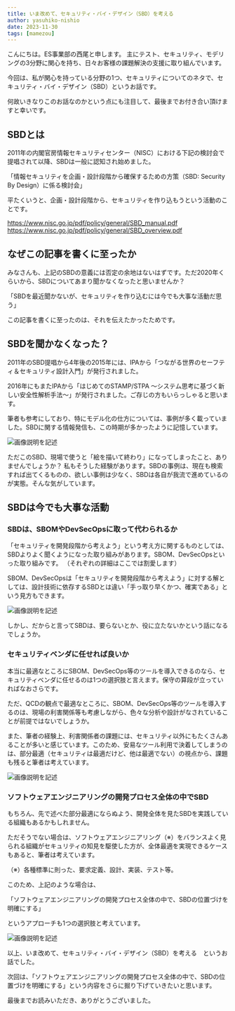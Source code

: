 ```yaml
---
title: いま改めて、セキュリティ・バイ・デザイン（SBD）を考える
author: yasuhiko-nishio
date: 2023-11-30
tags: [mamezou] 
---
```

こんにちは。ES事業部の西尾と申します。
主にテスト、セキュリティ、モデリングの3分野に関心を持ち、日々お客様の課題解決の支援に取り組んでいます。

今回は、私が関心を持っている分野の1つ、セキュリティについてのネタで、セキュリティ・バイ・デザイン（SBD）というお話です。

何故いきなりこのお話なのかという点にも注目して、最後までお付き合い頂けますと幸いです。

## SBDとは

2011年の内閣官房情報セキュリティセンター（NISC）における下記の検討会で提唱されて以降、SBDは一般に認知され始めました。

「情報セキュリティを企画・設計段階から確保するための方策（SBD: Security By Design）に係る検討会」

平たくいうと、企画・設計段階から、セキュリティを作り込もうという活動のことです。

https://www.nisc.go.jp/pdf/policy/general/SBD_manual.pdf
https://www.nisc.go.jp/pdf/policy/general/SBD_overview.pdf

## なぜこの記事を書くに至ったか

みなさんも、上記のSBDの意義には否定の余地はないはずです。ただ2020年くらいから、SBDについてあまり聞かなくなったと思いませんか？

「SBDを最近聞かないが、セキュリティを作り込むには今でも大事な活動だ思う」

この記事を書くに至ったのは、それを伝えたかったためです。

## SBDを聞かなくなった？

2011年のSBD提唱から4年後の2015年には、IPAから「つながる世界のセーフティ＆セキュリティ設計入門」が発行されました。

2016年にもまたIPAから「はじめてのSTAMP/STPA ～システム思考に基づく新しい安全性解析手法～」が発行されました。ご存じの方もいらっしゃると思います。

筆者も参考にしており、特にモデル化の仕方については、事例が多く載っていました。SBDに関する情報発信も、この時期が多かったように記憶しています。

![画像説明を記述](/img/blogs/2023/1228_images/tab1.png)

ただこのSBD、現場で使うと「絵を描いて終わり」になってしまったこと、ありませんでしょうか？
私もそうした経験があります。SBDの事例は、現在も検索すれば出てくるものの、欲しい事例は少なく、SBDは各自が我流で進めているのが実態。そんな気がしています。

## SBDは今でも大事な活動

### SBDは、SBOMやDevSecOpsに取って代わられるか

「セキュリティを開発段階から考えよう」という考え方に関するものとしては、SBDよりよく聞くようになった取り組みがあります。SBOM、DevSecOpsといった取り組みです。
（それぞれの詳細はここでは割愛します）

SBOM、DevSecOpsは「セキュリティを開発段階から考えよう」に対する解としては、設計技術に依存するSBDとは違い「手っ取り早くかつ、確実である」という見方もできます。

![画像説明を記述](/img/blogs/2023/1228_images/tab2.png)

しかし、だからと言ってSBDは、要らないとか、役に立たないかという話になるでしょうか。


### セキュリティベンダに任せれば良いか

本当に最適なところにSBOM、DevSecOps等のツールを導入できるのなら、セキュリティベンダに任せるのは1つの選択肢と言えます。保守の算段が立っていればなおさらです。

ただ、QCDの観点で最適なところに、SBOM、DevSecOps等のツールを導入するのは、現場の利害関係等も考慮しながら、色々な分析や設計がなされていることが前提ではないでしょうか。

また、筆者の経験上、利害関係者の課題には、セキュリティ以外にもたくさんあることが多いと感じています。このため、安易なツール利用で決着してしまうのは、部分最適（セキュリティは最適だけど、他は最適でない）の視点から、課題も残ると筆者は考えています。

![画像説明を記述](/img/blogs/2023/1228_images/tab3.png)

### ソフトウェアエンジニアリングの開発プロセス全体の中でSBD

もちろん、先で述べた部分最適にならぬよう、開発全体を見たSBDを実践している組織もあるかもしれません。

ただそうでない場合は、ソフトウェアエンジニアリング（※）をバランスよく見られる組織がセキュリティの知見を駆使した方が、全体最適を実現できるケースもあると、筆者は考えています。

（※）各種標準に則った、要求定義、設計、実装、テスト等。

このため、上記のような場合は、

「ソフトウェアエンジニアリングの開発プロセス全体の中で、SBDの位置づけを明確にする」

というアプローチも1つの選択肢と考えています。

![画像説明を記述](/img/blogs/2023/1228_images/fig1.png)

以上、いま改めて、セキュリティ・バイ・デザイン（SBD）を考える　というお話でした。

次回は、「ソフトウェアエンジニアリングの開発プロセス全体の中で、SBDの位置づけを明確にする」という内容をさらに掘り下げていきたいと思います。

最後までお読みいただき、ありがとうございました。
